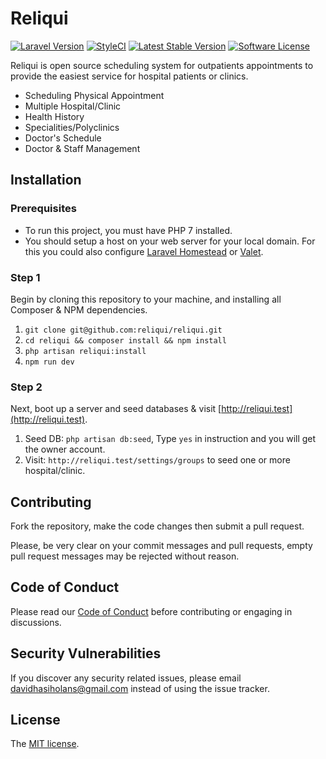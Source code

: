 # Reliqui

[![Laravel Version](https://shield.with.social/cc/github/reliqui/reliqui/master.svg?style=flat-square)](https://packagist.org/packages/laravel/framework)
[![StyleCI](https://styleci.io/repos/110965973/shield?branch=master)](https://styleci.io/repos/110965973)
[![Latest Stable Version](https://img.shields.io/github/release/reliqui/reliqui.svg?style=flat-square)](https://github.com/reliqui/reliqui/releases)
[![Software License](https://img.shields.io/badge/license-MIT-brightgreen.svg?style=flat-square)](LICENSE)

Reliqui is open source scheduling system for outpatients appointments to provide the easiest service for hospital patients or clinics.

* Scheduling Physical Appointment
* Multiple Hospital/Clinic
* Health History
* Specialities/Polyclinics
* Doctor's Schedule
* Doctor & Staff Management

## Installation

### Prerequisites

* To run this project, you must have PHP 7 installed.
* You should setup a host on your web server for your local domain. For this you could also configure [Laravel Homestead](https://laravel.com/docs/5.6/homestead) or [Valet](https://laravel.com/docs/5.6/valet).

### Step 1

Begin by cloning this repository to your machine, and installing all Composer & NPM dependencies.

1. `git clone git@github.com:reliqui/reliqui.git`
2. `cd reliqui && composer install && npm install`
3. `php artisan reliqui:install`
4. `npm run dev`

### Step 2

Next, boot up a server and seed databases & visit [http://reliqui.test](http://reliqui.test).

1. Seed DB: `php artisan db:seed`, Type `yes` in instruction and you will get the owner account.
2. Visit: `http://reliqui.test/settings/groups` to seed one or more hospital/clinic.

## Contributing

Fork the repository, make the code changes then submit a pull request.

Please, be very clear on your commit messages and pull requests, empty pull request messages may be rejected without reason.

## Code of Conduct

Please read our [Code of Conduct](code_of_conduct.md) before contributing or engaging in discussions.

## Security Vulnerabilities

If you discover any security related issues, please email davidhasiholans@gmail.com instead of using the issue tracker.

## License

The [MIT license](LICENSE).
